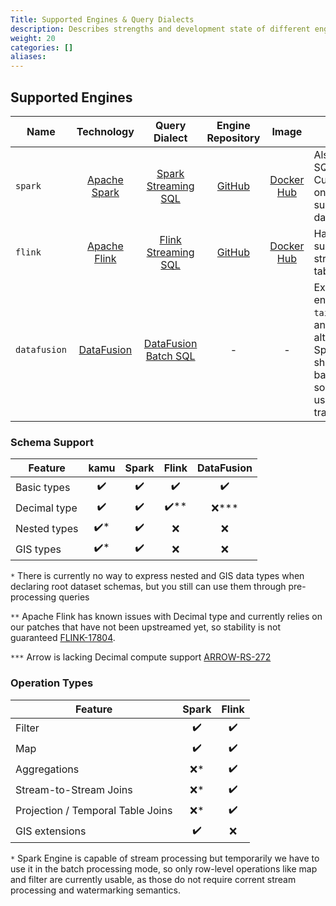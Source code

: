 ```yaml
---
Title: Supported Engines & Query Dialects
description: Describes strengths and development state of different engines supported by kamu
weight: 20
categories: []
aliases:
---
```


## Supported Engines

| Name         |                        Technology                        |                                                  Query Dialect                                                   |                    Engine Repository                     |                            Image                             | Notes                                                                                                                                                   |
| ------------ | :------------------------------------------------------: | :--------------------------------------------------------------------------------------------------------------: | :------------------------------------------------------: | :----------------------------------------------------------: | ------------------------------------------------------------------------------------------------------------------------------------------------------- |
| `spark`      |        [Apache Spark](https://spark.apache.org/)         |                     [Spark Streaming SQL](https://spark.apache.org/docs/latest/sql-ref.html)                     | [GitHub](https://github.com/kamu-data/kamu-engine-spark) | [Docker Hub](https://hub.docker.com/r/kamudata/engine-spark) | Also used in SQL shell. Currently the only engine that supports GIS data.                                                                               |
| `flink`      |        [Apache Flink](https://flink.apache.org/)         | [Flink Streaming SQL](https://ci.apache.org/projects/flink/flink-docs-master/docs/dev/table/sql/gettingstarted/) | [GitHub](https://github.com/kamu-data/kamu-engine-flink) | [Docker Hub](https://hub.docker.com/r/kamudata/engine-flink) | Has best support for stream-to-table joins                                                                                                              |
| `datafusion` | [DataFusion](https://github.com/apache/arrow-datafusion) |                        [DataFusion Batch SQL](https://github.com/apache/arrow-datafusion)                        |                            -                             |                              -                               | Experimental engine used in `tail` command and as an alternative to Spark in SQL shell. It's batch-oriented so unlikely to be used for transformations. |

### Schema Support

| Feature      | kamu  | Spark | Flink | DataFusion |
| ------------ | :---: | :---: | :---: | :--------: |
| Basic types  |   ✔️   |   ✔️   |   ✔️   |     ✔️      |
| Decimal type |   ✔️   |   ✔️   |  ✔️**  |    ❌***    |
| Nested types |  ✔️*   |   ✔️   |   ❌   |     ❌      |
| GIS types    |  ✔️*   |   ✔️   |   ❌   |     ❌      |

`*` There is currently no way to express nested and GIS data types when declaring root dataset schemas, but you still can use them through pre-processing queries

`**` Apache Flink has known issues with Decimal type and currently relies on our patches that have not been upstreamed yet, so stability is not guaranteed [FLINK-17804](https://issues.apache.org/jira/browse/FLINK-17804).

`***` Arrow is lacking Decimal compute support [ARROW-RS-272](https://github.com/apache/arrow-rs/issues/272)

### Operation Types

| Feature                           | Spark | Flink |
| --------------------------------- | :---: | :---: |
| Filter                            |   ✔️   |   ✔️   |
| Map                               |   ✔️   |   ✔️   |
| Aggregations                      |  ❌*   |   ✔️   |
| Stream-to-Stream Joins            |  ❌*   |   ✔️   |
| Projection / Temporal Table Joins |  ❌*   |   ✔️   |
| GIS extensions                    |   ✔️   |   ❌   |

`*` Spark Engine is capable of stream processing but temporarily we have to use it in the batch processing mode, so only row-level operations like map and filter are currently usable, as those do not require corrent stream processing and watermarking semantics.